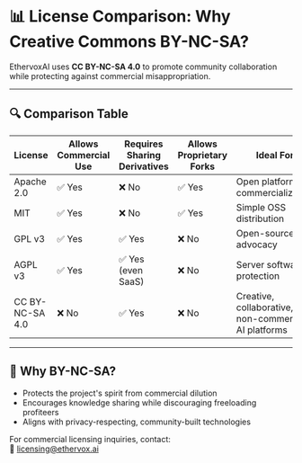 # 📊 License Comparison: Why Creative Commons BY-NC-SA?

EthervoxAI uses **CC BY-NC-SA 4.0** to promote community collaboration while protecting against commercial misappropriation.

---

## 🔍 Comparison Table

| License          | Allows Commercial Use | Requires Sharing Derivatives | Allows Proprietary Forks | Ideal For                    |
|------------------|-----------------------|-------------------------------|---------------------------|------------------------------|
| Apache 2.0       | ✅ Yes                | ❌ No                         | ✅ Yes                    | Open platform commercialization|
| MIT              | ✅ Yes                | ❌ No                         | ✅ Yes                    | Simple OSS distribution       |
| GPL v3           | ✅ Yes                | ✅ Yes                        | ❌ No                     | Open-source advocacy          |
| AGPL v3          | ✅ Yes                | ✅ Yes (even SaaS)            | ❌ No                     | Server software protection    |
| CC BY-NC-SA 4.0  | ❌ No                 | ✅ Yes                        | ❌ No                     | Creative, collaborative, non-commercial AI platforms |

---

## 🧠 Why BY-NC-SA?

- Protects the project's spirit from commercial dilution
- Encourages knowledge sharing while discouraging freeloading profiteers
- Aligns with privacy-respecting, community-built technologies

For commercial licensing inquiries, contact:  
📧 licensing@ethervox.ai
